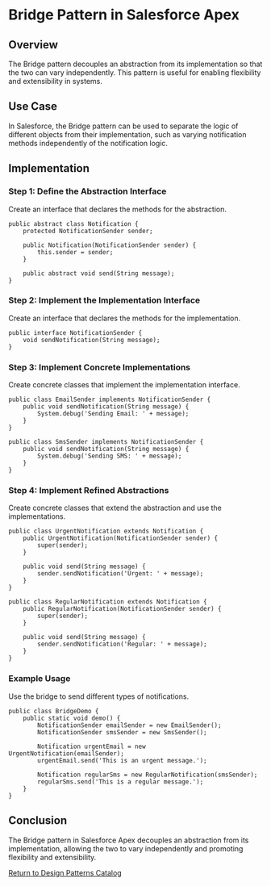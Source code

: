 
# Bridge Pattern in Salesforce Apex

## Overview
The Bridge pattern decouples an abstraction from its implementation so that the two can vary independently. This pattern is useful for enabling flexibility and extensibility in systems.

## Use Case
In Salesforce, the Bridge pattern can be used to separate the logic of different objects from their implementation, such as varying notification methods independently of the notification logic.

## Implementation

### Step 1: Define the Abstraction Interface
Create an interface that declares the methods for the abstraction.

```apex
public abstract class Notification {
    protected NotificationSender sender;

    public Notification(NotificationSender sender) {
        this.sender = sender;
    }

    public abstract void send(String message);
}
```

### Step 2: Implement the Implementation Interface
Create an interface that declares the methods for the implementation.

```apex
public interface NotificationSender {
    void sendNotification(String message);
}
```

### Step 3: Implement Concrete Implementations
Create concrete classes that implement the implementation interface.

```apex
public class EmailSender implements NotificationSender {
    public void sendNotification(String message) {
        System.debug('Sending Email: ' + message);
    }
}

public class SmsSender implements NotificationSender {
    public void sendNotification(String message) {
        System.debug('Sending SMS: ' + message);
    }
}
```

### Step 4: Implement Refined Abstractions
Create concrete classes that extend the abstraction and use the implementations.

```apex
public class UrgentNotification extends Notification {
    public UrgentNotification(NotificationSender sender) {
        super(sender);
    }

    public void send(String message) {
        sender.sendNotification('Urgent: ' + message);
    }
}

public class RegularNotification extends Notification {
    public RegularNotification(NotificationSender sender) {
        super(sender);
    }

    public void send(String message) {
        sender.sendNotification('Regular: ' + message);
    }
}
```

### Example Usage
Use the bridge to send different types of notifications.

```apex
public class BridgeDemo {
    public static void demo() {
        NotificationSender emailSender = new EmailSender();
        NotificationSender smsSender = new SmsSender();

        Notification urgentEmail = new UrgentNotification(emailSender);
        urgentEmail.send('This is an urgent message.');

        Notification regularSms = new RegularNotification(smsSender);
        regularSms.send('This is a regular message.');
    }
}
```

## Conclusion
The Bridge pattern in Salesforce Apex decouples an abstraction from its implementation, allowing the two to vary independently and promoting flexibility and extensibility.

[Return to Design Patterns Catalog](../README.md)

